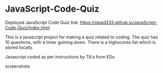 # JavaScript-Code-Quiz


Deployed JavaScript Code Quiz link: https://obaid333.github.io/JavaScript-Code-Quiz/index.html


This is a javascript project for making a quiz related to coding.
The quiz has 10 questions, with a timer goining down.
There is a highscores list which is stored locally.

Javascript coded as per instructions by TA's from EDx.

screenshots